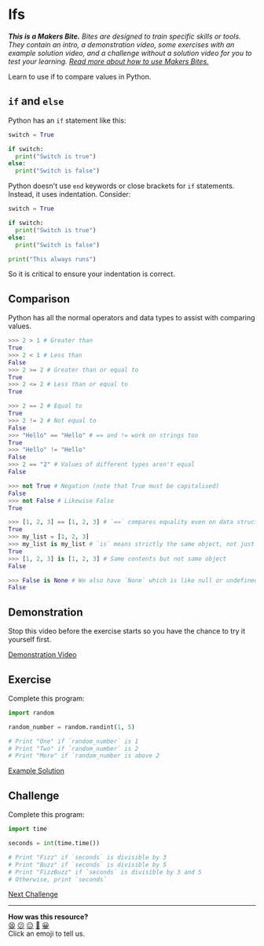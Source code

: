 # Ifs

_**This is a Makers Bite.** Bites are designed to train specific skills or
tools. They contain an intro, a demonstration video, some exercises with an
example solution video, and a challenge without a solution video for you to test
your learning. [Read more about how to use Makers
Bites.](https://github.com/makersacademy/course/blob/main/labels/bites.md)_

Learn to use if to compare values in Python.

## `if` and `else`

Python has an `if` statement like this:

```python
switch = True

if switch:
  print("Switch is true")
else:
  print("Switch is false")

```

Python doesn't use `end` keywords or close brackets for `if` statements.
Instead, it uses indentation. Consider:

```python
switch = True

if switch:
  print("Switch is true")
else:
  print("Switch is false")

print("This always runs")
```

So it is critical to ensure your indentation is correct.

## Comparison

Python has all the normal operators and data types to assist with comparing
values.

```python
>>> 2 > 1 # Greater than
True
>>> 2 < 1 # Less than
False
>>> 2 >= 2 # Greater than or equal to
True
>>> 2 <= 2 # Less than or equal to
True

>>> 2 == 2 # Equal to
True
>>> 2 != 2 # Not equal to
False
>>> "Hello" == "Hello" # == and != work on strings too
True
>>> "Hello" != "Hello"
False
>>> 2 == "2" # Values of different types aren't equal
False

>>> not True # Negation (note that True must be capitalised)
False
>>> not False # Likewise False
True

>>> [1, 2, 3] == [1, 2, 3] # `==` compares equality even on data structures
True
>>> my_list = [1, 2, 3]
>>> my_list is my_list # `is` means strictly the same object, not just the same contents
True
>>> [1, 2, 3] is [1, 2, 3] # Same contents but not same object
False

>>> False is None # We also have `None` which is like null or undefined, neither True nor False
False
```

## Demonstration

Stop this video before the exercise starts so you have the chance to try it
yourself first.

[Demonstration Video](https://www.youtube.com/watch?v=sxkGQeNvqTM&t=1092s)

## Exercise

Complete this program:

```python
import random

random_number = random.randint(1, 5)

# Print "One" if `random_number` is 1
# Print "Two" if `random_number` is 2
# Print "More" if `random_number is above 2
```

[Example Solution](https://www.youtube.com/watch?v=sxkGQeNvqTM&t=1607s)

## Challenge

Complete this program:

```python
import time

seconds = int(time.time())

# Print "Fizz" if `seconds` is divisible by 3
# Print "Buzz" if `seconds` is divisible by 5
# Print "FizzBuzz" if `seconds` is divisible by 3 and 5
# Otherwise, print `seconds`
```


[Next Challenge](07_loops_bite.md)

<!-- BEGIN GENERATED SECTION DO NOT EDIT -->

---

**How was this resource?**  
[😫](https://airtable.com/shrUJ3t7KLMqVRFKR?prefill_Repository=makersacademy/python-music-player-challenges&prefill_File=bites/06_ifs_bite.md&prefill_Sentiment=😫) [😕](https://airtable.com/shrUJ3t7KLMqVRFKR?prefill_Repository=makersacademy/python-music-player-challenges&prefill_File=bites/06_ifs_bite.md&prefill_Sentiment=😕) [😐](https://airtable.com/shrUJ3t7KLMqVRFKR?prefill_Repository=makersacademy/python-music-player-challenges&prefill_File=bites/06_ifs_bite.md&prefill_Sentiment=😐) [🙂](https://airtable.com/shrUJ3t7KLMqVRFKR?prefill_Repository=makersacademy/python-music-player-challenges&prefill_File=bites/06_ifs_bite.md&prefill_Sentiment=🙂) [😀](https://airtable.com/shrUJ3t7KLMqVRFKR?prefill_Repository=makersacademy/python-music-player-challenges&prefill_File=bites/06_ifs_bite.md&prefill_Sentiment=😀)  
Click an emoji to tell us.

<!-- END GENERATED SECTION DO NOT EDIT -->
